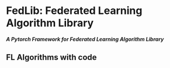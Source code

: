 # FedLib: Federated Learning Algorithm Library
***A Pytorch Framework for Federated Learning Algorithm Library***
## FL Algorithms with code
